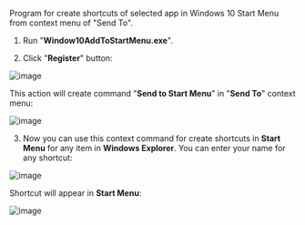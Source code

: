 Program for create shortcuts of selected app in Windows 10 Start Menu from context menu of "Send To".

1. Run "**Window10AddToStartMenu.exe**".

2. Click "**Register**" button:

![image](https://user-images.githubusercontent.com/1760365/212113831-7435ab2a-da6a-4242-948d-c5809f3d87d9.png)

This action will create command "**Send to Start Menu**" in "**Send To**" context menu:

![image](https://user-images.githubusercontent.com/1760365/212114272-f6244778-7761-4ccf-b962-c0419db85ff4.png)

3. Now you can use this context command for create shortcuts in **Start Menu** for any item in **Windows Explorer**. You can enter your name for any shortcut:

![image](https://user-images.githubusercontent.com/1760365/212115590-a328c6e0-a481-4782-9aa5-fe4767d8d07f.png)

Shortcut will appear in **Start Menu**:

![image](https://user-images.githubusercontent.com/1760365/212116144-e878e3f8-7082-4423-ba30-877f5ba51a07.png)
